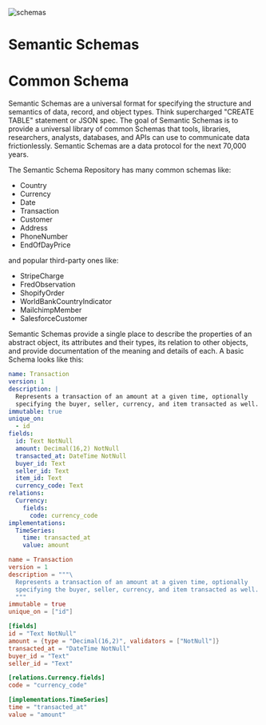 ![schemas](https://github.com/kvh/schemas/workflows/schemas-python/badge.svg)

# Semantic Schemas

# Common Schema

Semantic Schemas are a universal format for specifying the structure and semantics of data, record, and object types. Think supercharged "CREATE TABLE" statement or JSON spec. The goal of Semantic Schemas is to provide a universal library of common Schemas that tools, libraries, researchers, analysts, databases, and APIs can use to communicate data frictionlessly. Semantic Schemas are a data protocol for the next 70,000 years.

The Semantic Schema Repository has many common schemas like:

- Country
- Currency
- Date
- Transaction
- Customer
- Address
- PhoneNumber
- EndOfDayPrice

and popular third-party ones like:

- StripeCharge
- FredObservation
- ShopifyOrder
- WorldBankCountryIndicator
- MailchimpMember
- SalesforceCustomer

Semantic Schemas provide a single place to describe the properties of an abstract object, its attributes and their types, its relation to other objects, and provide documentation of the meaning and details of each. A basic Schema looks like this:

```yaml
name: Transaction
version: 1
description: |
  Represents a transaction of an amount at a given time, optionally
  specifying the buyer, seller, currency, and item transacted as well.
immutable: true
unique_on:
  - id
fields:
  id: Text NotNull
  amount: Decimal(16,2) NotNull
  transacted_at: DateTime NotNull
  buyer_id: Text
  seller_id: Text
  item_id: Text
  currency_code: Text
relations:
  Currency:
    fields:
      code: currency_code
implementations:
  TimeSeries:
    time: transacted_at
    value: amount
```

```toml
name = Transaction
version = 1
description = """\
  Represents a transaction of an amount at a given time, optionally
  specifying the buyer, seller, currency, and item transacted as well.
  """
immutable = true
unique_on = ["id"]

[fields]
id = "Text NotNull"
amount = {type = "Decimal(16,2)", validators = ["NotNull"]}
transacted_at = "DateTime NotNull"
buyer_id = "Text"
seller_id = "Text"

[relations.Currency.fields]
code = "currency_code"

[implementations.TimeSeries]
time = "transacted_at"
value = "amount"
```
